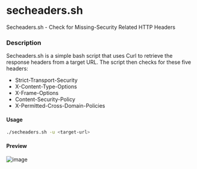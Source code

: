# secheaders.sh
Secheaders.sh - Check for Missing-Security Related HTTP Headers
### Description
Secheaders.sh is a simple bash script that uses Curl to retrieve the response headers from a target URL. The script then checks for these five headers:
- Strict-Transport-Security
- X-Content-Type-Options
- X-Frame-Options
- Content-Security-Policy
- X-Permitted-Cross-Domain-Policies

#### Usage
```bash
./secheaders.sh -u <target-url>
```
#### Preview
![image](https://github.com/jgarcia-r7/secheaders.sh/assets/81575551/1d33cd5f-e833-414e-937c-3c574447600e)
